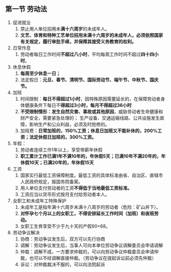 
## 第一节 劳动法

1. 促进就业
   1. 禁止用人单位招用未**满十六周岁**的未成年人。
   2. **文艺、体育和特种工艺单位招用未满十六周岁的未成年人，必须依照国家有关规定，履行审批手续，并保障其接受义务教育的权利。**
2. 日常作息
   1. 劳动者每日工作时间**不超过八小时**，平均每周工作时间不超过**四十四小时**。
3. 休息休假
   1. **每周至少休息一日；**
   2. 法定假日：**元旦、春节、清明节、国际劳动节、端午节、中秋节、国庆节。**
4. 加班
   1. 时间限制：**每日不得超过1小时**，因特殊原因需要延长的，在保障劳动者身体健康条件下每日不**得超过3小时，每月不得超过36小时**
   2. **不受限制情形：发生自然灾害、事故或其他原因**，威胁劳动者生命健康和财产安全，需要紧急处理的；
      生产设备、交通运输线路、公共设施发生故障，影响生产和公众利益，必须及时抢修的。
   3. 加班费：**日常加班的，150%工资；休息日加班又不能补休的，200%工资；法定休假日加班的，300%工资。**
5. 年假：
   1. 劳动者连续工作1年以上，享受带薪年休假
   2. **职工累计工作已满1年不满10年的，年休假5天；已满10年不满20年的，年休假10天；已满20年的，年休假15天**
6. 工资
   1. 国家实行最低工资保障制度。最低工资的具体标准由省、自治区、直辖市人民政府规定，报国务院备案。
   2. 用人单位支付劳动者的工资**不得低于当地最低工资标准。**
   3. 工资应当以货币形式按月支付给劳动者本人。
7. 女职工和未成年工特殊保护
   1. 未成年工是指年满十六周岁未满十八周岁的劳动者（危险：矿山井下）。
   2. **对怀孕七个月以上的女职工，不得安排延长工作时间（加班）和夜班劳动。**
   3. 女职工生育享受不少于九十天的产假90+68。
8. 劳动争议解决
   1. 协商：劳动争议发生后，双方可以先行协商
   2. 调解：劳动争议发生后，当事人可向本单位劳动争议调解委员会申请调解
   3. 仲裁：调解不成，一方要求仲裁的，可以向劳动争议仲裁委员会申请仲裁，也可以不经调解直接仲裁。（劳动争议在提起诉讼前必须先仲裁）
   4. 诉讼：对仲裁裁决不服的，可以向法院起诉

